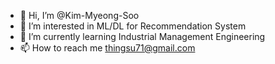- 👋 Hi, I’m @Kim-Myeong-Soo
- 👀 I’m interested in ML/DL for Recommendation System
- 🌱 I’m currently learning Industrial Management Engineering
- 📫 How to reach me thingsu71@gmail.com

<!---
Kim-Myeong-Soo/Kim-Myeong-Soo is a ✨ special ✨ repository because its `README.md` (this file) appears on your GitHub profile.
You can click the Preview link to take a look at your changes.
--->
